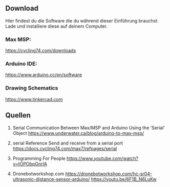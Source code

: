 ## Download
Hier findest du die Software die du während dieser Einführung brauchst. 
Lade und installiere diese auf deinem Computer.

### Max MSP:
https://cycling74.com/downloads

### Arduino IDE: 
https://www.arduino.cc/en/software

### Drawing Schematics
https://www.tinkercad.com


## Quellen

1) Serial Communication Between Max/MSP and Arduino Using the ‘Serial’ Object
   https://www.underwater.ca/blog/arduino-to-max-msp/

2) serial Reference
   Send and receive from a serial port
   https://docs.cycling74.com/max7/refpages/serial

3) Programming For People
https://www.youtube.com/watch?v=tOPObpGnrIA

4) Dronebotworkshop.com
https://dronebotworkshop.com/hc-sr04-ultrasonic-distance-sensor-arduino/
https://youtu.be/6F1B_N6LuKw

